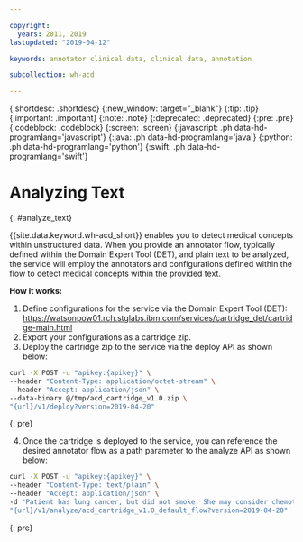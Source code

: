 ```yaml
---

copyright:
  years: 2011, 2019
lastupdated: "2019-04-12"

keywords: annotator clinical data, clinical data, annotation

subcollection: wh-acd

---
```


{:shortdesc: .shortdesc}
{:new_window: target="_blank"}
{:tip: .tip}
{:important: .important}
{:note: .note}
{:deprecated: .deprecated}
{:pre: .pre}
{:codeblock: .codeblock}
{:screen: .screen}
{:javascript: .ph data-hd-programlang='javascript'}
{:java: .ph data-hd-programlang='java'}
{:python: .ph data-hd-programlang='python'}
{:swift: .ph data-hd-programlang='swift'}

# Analyzing Text
{: #analyze_text}

{{site.data.keyword.wh-acd_short}} enables you to detect medical concepts within unstructured data. When you provide an annotator flow, typically defined within the Domain Expert Tool (DET), and plain text to be analyzed, the service will employ the annotators and configurations defined within the flow to detect medical concepts within the provided text.

**How it works:**

1. Define configurations for the service via the Domain Expert Tool (DET): https://watsonpow01.rch.stglabs.ibm.com/services/cartridge_det/cartridge-main.html
2. Export your configurations as a cartridge zip.
3. Deploy the cartridge zip to the service via the deploy API as shown below:

```bash
curl -X POST -u "apikey:{apikey}" \
--header "Content-Type: application/octet-stream" \
--header "Accept: application/json" \
--data-binary @/tmp/acd_cartridge_v1.0.zip \
"{url}/v1/deploy?version=2019-04-20"
```
{: pre}

4. Once the cartridge is deployed to the service, you can reference the desired annotator flow as a path parameter to the analyze API as shown below:

```bash
curl -X POST -u "apikey:{apikey}" \
--header "Content-Type: text/plain" \
--header "Accept: application/json" \
-d "Patient has lung cancer, but did not smoke. She may consider chemotherapy as part of a treatment plan." \
"{url}/v1/analyze/acd_cartridge_v1.0_default_flow?version=2019-04-20"
```
{: pre}

